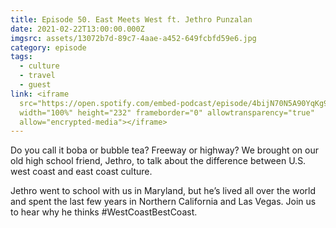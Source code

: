 ```yaml
---
title: Episode 50. East Meets West ft. Jethro Punzalan
date: 2021-02-22T13:00:00.000Z
imgsrc: assets/13072b7d-89c7-4aae-a452-649fcbfd59e6.jpg
category: episode
tags:
  - culture
  - travel
  - guest
link: <iframe
  src="https://open.spotify.com/embed-podcast/episode/4bijN70N5A90YqKg9VYYLs"
  width="100%" height="232" frameborder="0" allowtransparency="true"
  allow="encrypted-media"></iframe>
---
```

Do you call it boba or bubble tea? Freeway or highway? We brought on our old high school friend, Jethro, to talk about the difference between U.S. west coast and east coast culture. 

Jethro went to school with us in Maryland, but he’s lived all over the world and spent the last few years in Northern California and Las Vegas. Join us to hear why he thinks #WestCoastBestCoast.
